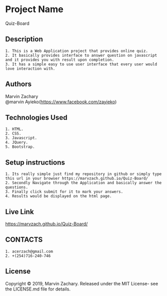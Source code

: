 # Project Name
Quiz-Board
## Description
    1. This is a Web Application project that provides online quiz.
    2. It basically provides interface to answer question on javascript and it provides you with result upon completion.
    3. It has a simple easy to use user interface that every user would love interaction with.  
## Authors
Marvin Zachary  
@marvin Ayieko(https://www.facebook.com/zayieko)
## Technologies Used
    1. HTML.
    2. CSS.
    3. Javascript.
    4. JQuery.
    5. Bootstrap.

## Setup instructions
    1. Its really simple just find my repository in github or simply type this url in your browser https://marvzach.github.io/Quiz-Board/
    2. Secondly Navigate through the Application and basically answer the questions.
    3. Finally click submit for it to mark your answers.
    4. Results would be displayed on the html page.

## Live Link
https://marvzach.github.io/Quiz-Board/
## CONTACTS
    1. acerzach@gmail.com
    2. +(254)716-240-746
## License
Copyright © 2019, Marvin Zachary. Released under the MIT License- see the LICENSE.md file for details.

